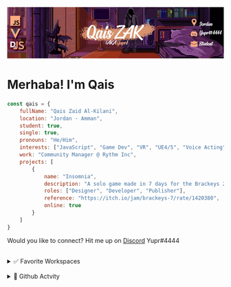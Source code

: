 ## [![QaisZAK Header](./Assets/GithubBanner.png)](https://github.com/QaisZAK)


# Merhaba! I'm **Qais**
```js
const qais = {
    fullName: "Qais Zaid Al-Kilani",
    location: "Jordan - Amman",
    student: true,
    single: true,
    pronouns: "He/Him",
    interests: ["JavaScript", "Game Dev", "VR", "UE4/5", "Voice Acting", "Web Design", "Community Management"],
    work: "Community Manager @ Rythm Inc",
    projects: [
        {
            name: "Insomnia",
            description: "A solo game made in 7 days for the Brackeys 2022.1 Game Jam. Assets are from KennyNL and Sketchfab. The rest from code, to level design, audio, UI, testing and game design as a whole was all done by me.",
            roles: ["Designer", "Developer", "Publisher"],
            reference: "https://itch.io/jam/brackeys-7/rate/1420380",
            online: true
        }
    ]
}
```

Would you like to connect? Hit me up on [Discord](https://www.discord.com) Yupr#4444

<br />

<details>
<summary>✅ Favorite Workspaces</summary>

- Node.JS
- Visual Studio Code
- Discord.JS
- Unreal Engine 4/5
- Vue/NuxtJS
</details>

<br />

<details>
<summary>🐌 Github Actvity</summary>

<!--RECENT_ACTIVITY:start-->
1. ⭐ Starred [ToniMacaroni/ModdingEx](https://github.com/ToniMacaroni/ModdingEx)
2. ⭐ Starred [localcc/PalworldModdingKit](https://github.com/localcc/PalworldModdingKit)
3. 💪 Opened PR [#13](https://github.com/localcc/PalworldModdingKit/pull/13) in [localcc/PalworldModdingKit](https://github.com/localcc/PalworldModdingKit)
4. 🔱 Forked [QaisZAK/PalworldModdingKit](https://github.com/QaisZAK/PalworldModdingKit) from [localcc/PalworldModdingKit](https://github.com/localcc/PalworldModdingKit)
5. 🔱 Forked [QaisZAK/DiscordEarsBot](https://github.com/QaisZAK/DiscordEarsBot) from [inevolin/DiscordEarsBot](https://github.com/inevolin/DiscordEarsBot)
<!--RECENT_ACTIVITY:end-->

<!--RECENT_ACTIVITY:last_update-->
Last Updated: Saturday, February 10th, 2024, 6:18:39 AM
<!--RECENT_ACTIVITY:last_update_end-->
</details>
